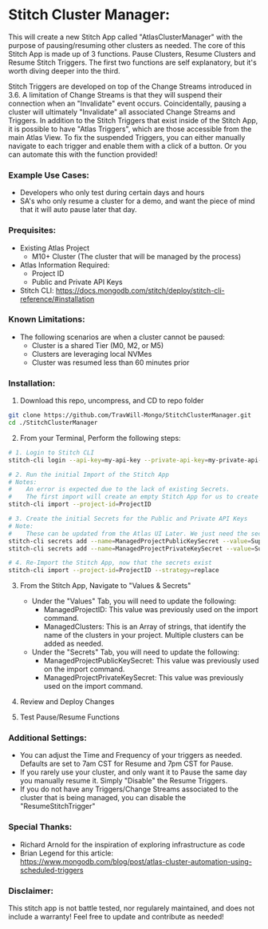 # Stitch Cluster Manager:
This will create a new Stitch App called "AtlasClusterManager" with the purpose of pausing/resuming other clusters as needed. The core of this Stitch App is made up of 3 functions. Pause Clusters, Resume Clusters and Resume Stitch Triggers. The first two functions are self explanatory, but it's worth diving deeper into the third.

Stitch Triggers are developed on top of the Change Streams introduced in 3.6. A limitation of Change Streams is that they will suspend their connection when an "Invalidate" event occurs. Coincidentally, pausing a cluster will ultimately "Invalidate" all associated Change Streams and Triggers. In addition to the Stitch Triggers that exist inside of the Stitch App, it is possible to have "Atlas Triggers", which are those accessible from the main Atlas View. To fix the suspended Triggers, you can either manually navigate to each trigger and enable them with a click of a button. Or you can automate this with the function provided!

### Example Use Cases:
- Developers who only test during certain days and hours
- SA's who only resume a cluster for a demo, and want the piece of mind that it will auto pause later that day.

### Prequisites:
- Existing Atlas Project
    - M10+ Cluster (The cluster that will be managed by the process)
- Atlas Information Required:
    - Project ID
    - Public and Private API Keys
- Stitch CLI: https://docs.mongodb.com/stitch/deploy/stitch-cli-reference/#installation

### Known Limitations:
- The following scenarios are when a cluster cannot be paused:
    - Cluster is a shared Tier (M0, M2, or M5)
    - Clusters are leveraging local NVMes
    - Cluster was resumed less than 60 minutes prior

### Installation:
1. Download this repo, uncompress, and CD to repo folder
```sh
git clone https://github.com/TravWill-Mongo/StitchClusterManager.git
cd ./StitchClusterManager
```
2. From your Terminal, Perform the following steps:
```sh
# 1. Login to Stitch CLI
stitch-cli login --api-key=my-api-key --private-api-key=my-private-api-key

# 2. Run the initial Import of the Stitch App
# Notes: 
#    An error is expected due to the lack of existing Secrets.
#    The first import will create an empty Stitch App for us to create the secrets on.
stitch-cli import --project-id=ProjectID

# 3. Create the initial Secrets for the Public and Private API Keys
# Note: 
#    These can be updated from the Atlas UI Later. We just need the secrets to exist for the import to succeed.
stitch-cli secrets add --name=ManagedProjectPublicKeySecret --value=SuperSecretValue!
stitch-cli secrets add --name=ManagedProjectPrivateKeySecret --value=SuperSecretValue!

# 4. Re-Import the Stitch App, now that the secrets exist
stitch-cli import --project-id=ProjectID --strategy=replace
```
3. From the Stitch App, Navigate to "Values & Secrets"
    - Under the "Values" Tab, you will need to update the following:
        - ManagedProjectID: This value was previously used on the import command.
        - ManagedClusters: This is an Array of strings, that identify the name of the clusters in your project. Multiple clusters can be added as needed.
    - Under the "Secrets" Tab, you will need to update the following:
        - ManagedProjectPublicKeySecret: This value was previously used on the import command.
        - ManagedProjectPrivateKeySecret: This value was previously used on the import command.

4. Review and Deploy Changes
5. Test Pause/Resume Functions

### Additional Settings:
- You can adjust the Time and Frequency of your triggers as needed. Defaults are set to 7am CST for Resume and 7pm CST for Pause.
- If you rarely use your cluster, and only want it to Pause the same day you manually resume it. Simply "Disable" the Resume Triggers.
- If you do not have any Triggers/Change Streams associated to the cluster that is being managed, you can disable the "ResumeStitchTrigger"

### Special Thanks:
- Richard Arnold for the inspiration of exploring infrastructure as code
- Brian Legend for this article: https://www.mongodb.com/blog/post/atlas-cluster-automation-using-scheduled-triggers

### Disclaimer:
This stitch app is not battle tested, nor regularely maintained, and does not include a warranty! Feel free to update and contribute as needed!
